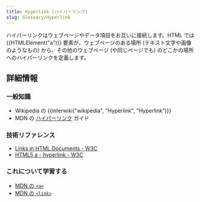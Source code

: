 ```yaml
---
title: Hyperlink (ハイパーリンク)
slug: Glossary/Hyperlink
---
```

ハイパーリンクはウェブページやデータ項目をお互いに接続します。HTML では {{HTMLElement("a")}} 要素が、ウェブページのある場所 (テキスト文字や画像のようなもの) から、その他のウェブページ (や同じページでも) のどこかの場所へのハイパーリンクを定義します。

## 詳細情報

### 一般知識

- Wikipedia の {{interwiki("wikipedia", "Hyperlink", "Hyperlink")}}
- MDN の [ハイパーリンク](/ja/docs/Web/Guide/HTML/Hyperlink) ガイド

### 技術リファレンス

- [Links in HTML Documents - W3C](https://www.w3.org/TR/1999/REC-html401-19991224/struct/links.html)
- [HTML5 a - hyperlink - W3C](https://w3c.github.io/html-reference/a.html)

### これについて学習する

- [MDN の `<a>`](/ja/docs/Web/HTML/Element/a)
- [MDN の `<link>`](/ja/docs/Web/HTML/Element/link)

